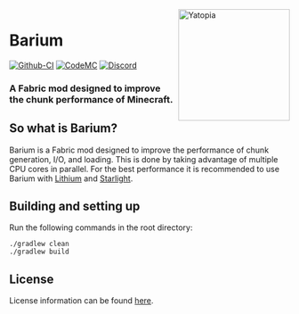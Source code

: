 <img width="200" src="https://yatopiamc.org/static/img/barrium.png" alt="Yatopia" align="right">
<div align="left">
<h1>Barium</h1>

[![Github-CI](https://github.com/YatopiaMC/barium-fabric/workflows/Barium%20Build%20Script/badge.svg)](https://github.com/YatopiaMC/barium-fabric/actions?query=workflow%3ACI)
[![CodeMC](https://ci.codemc.io/buildStatus/icon?job=YatopiaMC%2Fbarium-fabric%2Fver%252F1.16.5)](https://ci.codemc.io/job/YatopiaMC/job/barium-fabric/job/ver%252F1.16.5/)
[![Discord](https://img.shields.io/discord/342814924310970398?color=%237289DA&label=Discord&logo=discord&logoColor=white)](https://discord.io/YatopiaMC)
<h3>A Fabric mod designed to improve the chunk performance of Minecraft.</h3>
</div>

## So what is Barium?
Barium is a Fabric mod designed to improve the performance of chunk generation, I/O, and loading. This is done by taking advantage of multiple CPU cores in parallel. For the best performance it is recommended to use Barium with [Lithium](https://github.com/CaffeineMC/lithium-fabric) and [Starlight](https://github.com/Spottedleaf/Starlight).

## Building and setting up

Run the following commands in the root directory:

```shell
./gradlew clean
./gradlew build
```

## License

License information can be found [here](../LICENSE).

